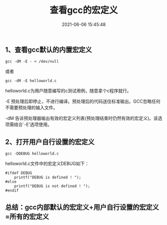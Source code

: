 ﻿---
title: 查看gcc的宏定义
date: 2021-06-06 15:45:48
category: 编译器
tags: gcc
---


## 1、查看gcc默认的内置宏定义

```
gcc -dM -E - < /dev/null
```

或者

```
gcc -dM -E helloworld.c
```

 helloworld.c为用户随意编写的c测试用例，随意拿个c程序就行。


-E 预处理后即停止，不进行编译。预处理后的代码送往标准输出。GCC忽略任何不需要预处理的输入文件。

-dM 告诉预处理器输出有效的宏定义列表(预处理结束时仍然有效的宏定义)。该选项需结合`-E'选项使用。


## 2、打开用户自行设置的宏定义

```
gcc -DDEBUG helloworld.c
```

helloworld.c文件中的宏定义DEBUG如下：

```
#ifdef DEBUG
    printf("DEBUG is defined ! ");
#else
    printf("DEBUG is not defined ! ");
#endif
```



## 总结：gcc内部默认的宏定义+用户自行设置的宏定义=所有的宏定义

